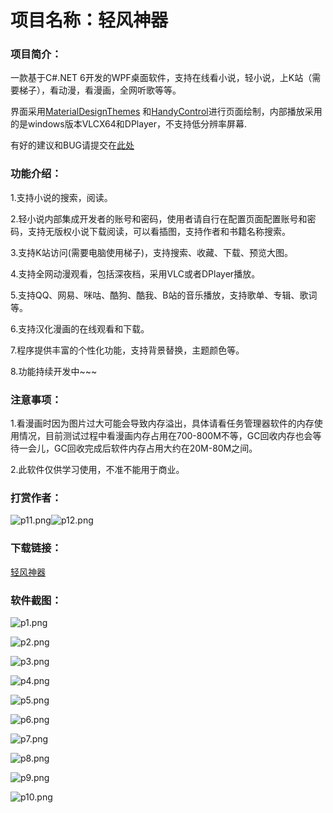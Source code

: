# 项目名称：轻风神器

### 项目简介：

一款基于C#.NET 6开发的WPF桌面软件，支持在线看小说，轻小说，上K站（需要梯子），看动漫，看漫画，全网听歌等等。

界面采用[MaterialDesignThemes](https://github.com/MaterialDesignInXAML/MaterialDesignInXamlToolkit) 和[HandyControl](https://github.com/ghost1372/HandyControls)进行页面绘制，内部播放采用的是windows版本VLCX64和DPlayer，不支持低分辨率屏幕.

有好的建议和BUG请提交在[此处](https://github.com/EmilyEdna/Lote/issues)

### 功能介绍：

1.支持小说的搜索，阅读。

2.轻小说内部集成开发者的账号和密码，使用者请自行在配置页面配置账号和密码，支持无版权小说下载阅读，可以看插图，支持作者和书籍名称搜索。

3.支持K站访问(需要电脑使用梯子)，支持搜索、收藏、下载、预览大图。

4.支持全网动漫观看，包括深夜档，采用VLC或者DPlayer播放。

5.支持QQ、网易、咪咕、酷狗、酷我、B站的音乐播放，支持歌单、专辑、歌词等。

6.支持汉化漫画的在线观看和下载。

7.程序提供丰富的个性化功能，支持背景替换，主题颜色等。

8.功能持续开发中~~~

### 注意事项：

1.看漫画时因为图片过大可能会导致内存溢出，具体请看任务管理器软件的内存使用情况，目前测试过程中看漫画内存占用在700-800M不等，GC回收内存也会等待一会儿，GC回收完成后软件内存占用大约在20M-80M之间。

2.此软件仅供学习使用，不准不能用于商业。

### 打赏作者：

![p11.png](Image/p11.png)![p12.png](Image/p12.png)

### 下载链接：
[轻风神器](https://www.baidu.com)

### 软件截图：

![p1.png](Image/p1.png)

![p2.png](Image/p2.png)

![p3.png](Image/p3.png)

![p4.png](Image/p4.png)

![p5.png](Image/p5.png)

![p6.png](Image/p6.png)

![p7.png](Image/p7.png)

![p8.png](Image/p8.png)

![p9.png](Image/p9.png)

![p10.png](Image/p10.png)